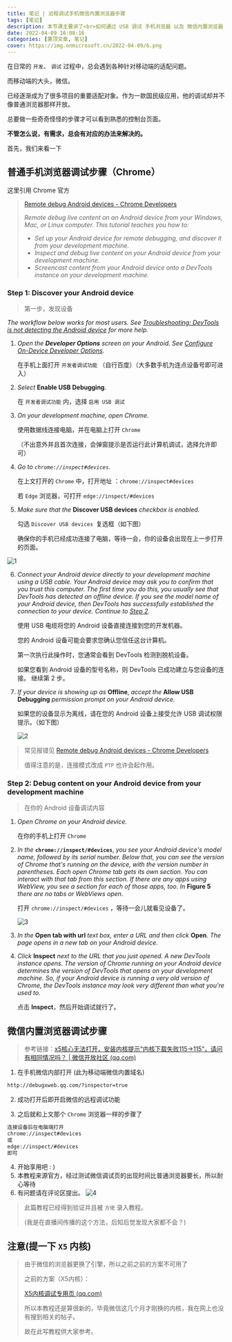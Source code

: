 ```yaml
---
title: 笔记 | 远程调试手机微信内置浏览器步骤
tags: [笔记]
description: 本节课主要讲了<br>如何通过 USB 调试 手机浏览器 以及 微信内置浏览器 的步骤
date: 2022-04-09 16:08:16
categories: [置顶文章, 笔记]
cover: https://img.onmicrosoft.cn/2022-04-09/6.png
---
```


在日常的 `开发`、 `调试` 过程中，总会遇到各种针对移动端的适配问题。

而移动端的大头，微信。

已经逐渐成为了很多项目的重要适配对象。作为一款国民级应用，他的调试却并不像普通浏览器那样开放。

总要做一些奇奇怪怪的步骤才可以看到熟悉的控制台页面。

**不管怎么说，有需求，总会有对应的办法来解决的。**

首先，我们来看一下

## 普通手机浏览器调试步骤（Chrome）

这里引用 Chrome 官方

> [Remote debug Android devices - Chrome Developers](https://developer.chrome.com/docs/devtools/remote-debugging/)
>
> *Remote debug live content on an Android device from your Windows, Mac, or Linux computer. This tutorial teaches you how to:*
>
> - *Set up your Android device for remote debugging, and discover it from your development machine.*
> - *Inspect and debug live content on your Android device from your development machine.*
> - *Screencast content from your Android device onto a DevTools instance on your development machine.*

###  Step 1: Discover your Android device

> 第一步，发现设备

*The workflow below works for most users. See [Troubleshooting: DevTools is not detecting the Android device](https://developer.chrome.com/docs/devtools/remote-debugging/#troubleshooting) for more help.*

1. *Open the **Developer Options** screen on your Android. See [Configure On-Device Developer Options](https://developer.android.com/studio/debug/dev-options.html).*

   在手机上面打开 `开发者调试功能` （自行百度）（大多数手机为连点设备号即可进入）

2. *Select* **Enable USB Debugging**.

   在 `开发者调试功能` 内，选择 `启用 USB 调试`

3. *On your development machine, open Chrome.*

   使用数据线连接电脑，并在电脑上打开 `Chrome `

   （不出意外并且首次连接，会弹窗提示是否运行此计算机调试，选择允许即可）

4. *Go to `chrome://inspect#devices`.*

   在上文打开的 `Chrome` 中，打开地址 ：`chrome://inspect#devices`

   若 `Edge` 浏览器，可打开 `edge://inspect/#devices` 

5. *Make sure that the* **Discover USB devices** *checkbox is enabled.*

   勾选 `Discover USB devices `复选框（如下图）

   确保你的手机已经成功连接了电脑，等待一会，你的设备会出现在上一步打开的页面。

![1](https://img.onmicrosoft.cn/2022-04-09/1.png)

6. *Connect your Android device directly to your development machine using a USB cable. Your Android device may ask you to confirm that you trust this computer. The first time you do this, you usually see that DevTools has detected an offline device. If you see the model name of your Android device, then DevTools has successfully established the connection to your device. Continue to [Step 2](https://developer.chrome.com/docs/devtools/remote-debugging/#debug).*

   使用 USB 电缆将您的 Android 设备直接连接到您的开发机器。

    您的 Android 设备可能会要求您确认您信任这台计算机。

    第一次执行此操作时，您通常会看到 DevTools 检测到脱机设备。 

   如果您看到 Android 设备的型号名称，则 DevTools 已成功建立与您设备的连接。 继续第 2 步。

7. *If your device is showing up as* **Offline**, *accept the* **Allow USB Debugging** *permission prompt on your Android device.*

   如果您的设备显示为离线，请在您的 Android 设备上接受允许 USB 调试权限提示。（如下图）

   ![2](https://img.onmicrosoft.cn/2022-04-09/2.png)

> 常见报错见 [Remote debug Android devices - Chrome Developers](https://developer.chrome.com/docs/devtools/remote-debugging/#troubleshooting)
>
> 值得注意的是，连接模式改成 `PTP` 也许会起作用。

### Step 2: Debug content on your Android device from your development machine

> 在你的 Android 设备调试内容

1. *Open Chrome on your Android device.*

   在你的手机上打开 `Chrome`

2. *In the* **`chrome://inspect/#devices`**, *you see your Android device's model name, followed by its serial number. Below that, you can see the version of Chrome that's running on the device, with the version number in parentheses. Each open Chrome tab gets its own section. You can interact with that tab from this section. If there are any apps using WebView, you see a section for each of those apps, too. In* **Figure 5** *there are no tabs or WebViews open.*

   打开 `chrome://inspect/#devices` ，等待一会儿就看见设备了。

   ![3](https://img.onmicrosoft.cn/2022-04-09/3.png)

3. *In the* **Open tab with url** *text box, enter a URL and then click* **Open**. *The page opens in a new tab on your Android device.*

4. *Click* **Inspect** *next to the URL that you just opened. A new DevTools instance opens. The version of Chrome running on your Android device determines the version of DevTools that opens on your development machine. So, if your Android device is running a very old version of Chrome, the DevTools instance may look very different than what you're used to.*

   点击 **Inspect**，然后开始调试就行了。

## 微信内置浏览器调试步骤

> 参考链接：[x5核心无法打开，安装内核提示“内核下载失败115→115”，请问有相同情况吗？ | 微信开放社区 (qq.com)](https://developers.weixin.qq.com/community/develop/doc/00064efd0a472086dc5d3e44e5ac00?jumpto=comment&commentid=0000e4b5c28a30b8d05d6ca2451c)

1. 在手机微信内部打开 (此为移动端微信内置域名)
```bash
http://debugxweb.qq.com/?inspector=true
```

2. 成功打开后即开启微信的远程调试功能

3. 之后就和上文那个 `Chrome` 浏览器一样的步骤了
```bash
连接设备后在电脑端打开
chrome://inspect#devices
或
edge://inspect/#devices
即可
```

4. 开始享用吧 : )
5. 本教程来源官方，经过测试微信调试页的出现时间比普通浏览器要长，所以耐心等待
6. 有问题请在评论区提出。
![4](https://img.onmicrosoft.cn/2022-04-09/4.png)

> 此篇教程已经得到验证并且被 `方佬` 录入教程。
>
> (我是在直播间传播的这个方法，后知后觉发现大家都不会？)
>

## 注意(提一下 `X5` 内核)

> 由于微信的浏览器更换了引擎，所以之前之前的方案不可用了
>
> 之前的方案（X5内核）：
>
> [X5内核调试专用页 (qq.com)](https://debugtbs.qq.com/)
>
> 所以本教程还是算很新的，毕竟微信这几个月才刚换的内核，我在网上也没有搜到相关的帖子。
>
> 故在此写教程供大家参考。
